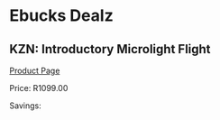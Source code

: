 
# Ebucks Dealz
## KZN: Introductory Microlight Flight
[Product Page](https://www.ebucks.com/web/shop/productSelected.do?prodId=223573922&catId=714893646)

Price: R1099.00

Savings: 


	